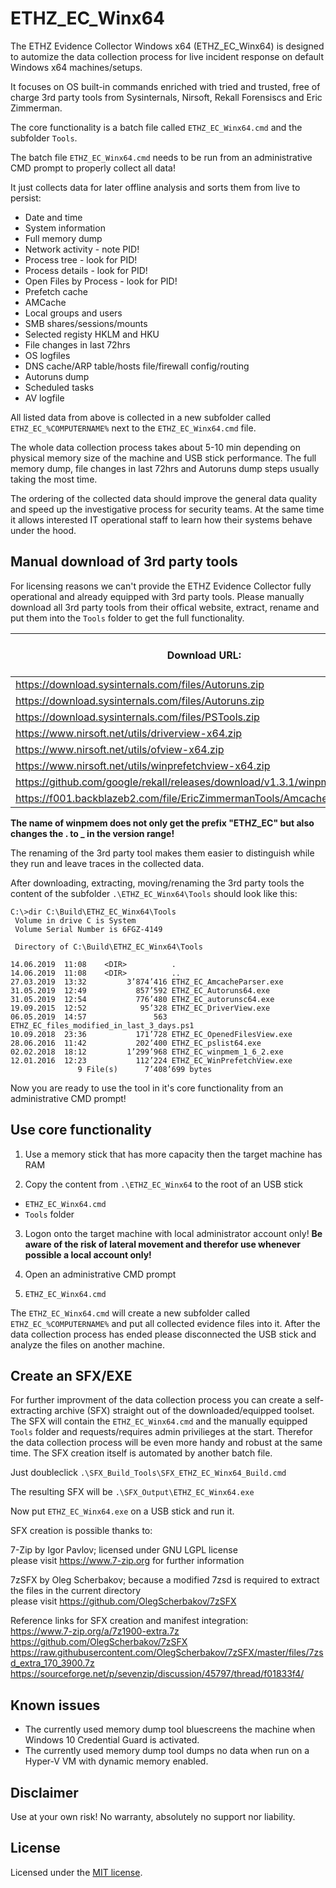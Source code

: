 # ETHZ_EC_Winx64

The ETHZ Evidence Collector Windows x64 (ETHZ_EC_Winx64) is designed to automize the data collection process for live incident response on default Windows x64 machines/setups.

It focuses on OS built-in commands enriched with tried and trusted, free of charge 3rd party tools from Sysinternals, Nirsoft, Rekall Forensiscs and Eric Zimmerman.

The core functionality is a batch file called `ETHZ_EC_Winx64.cmd` and the subfolder `Tools`.

The batch file `ETHZ_EC_Winx64.cmd` needs to be run from an administrative CMD prompt to properly collect all data!

It just collects data for later offline analysis and sorts them from live to persist:
* Date and time
* System information
* Full memory dump
* Network activity - note PID!
* Process tree - look for PID!
* Process details - look for PID!
* Open Files by Process - look for PID!
* Prefetch cache
* AMCache
* Local groups and users
* SMB shares/sessions/mounts
* Selected registy HKLM and HKU
* File changes in last 72hrs
* OS logfiles
* DNS cache/ARP table/hosts file/firewall config/routing
* Autoruns dump
* Scheduled tasks
* AV logfile

All listed data from above is collected in a new subfolder called `ETHZ_EC_%COMPUTERNAME%` next to the `ETHZ_EC_Winx64.cmd` file.

The whole data collection process takes about 5-10 min depending on physical memory size of the machine and USB stick performance. The full memory dump, file changes in last 72hrs and Autoruns dump steps usually taking the most time.

The ordering of the collected data should improve the general data quality and speed up the investigative process for security teams.
At the same time it allows interested IT operational staff to learn how their systems behave under the hood.



Manual download of 3rd party tools
----------------------------------

For licensing reasons we can't provide the ETHZ Evidence Collector fully operational and already equipped with 3rd party tools.
Please manually download all 3rd party tools from their offical website, extract, rename and put them into the `Tools` folder to get the full functionality.

|Download URL: | Original filename: | Save files in .\ETHZ_EC_Winx64\Tools and rename to: |
| ------------ | ------------------ | --------------------------------------------------- |
|https://download.sysinternals.com/files/Autoruns.zip |	Autoruns64.exe | ETHZ_EC_Autoruns64.exe |
|https://download.sysinternals.com/files/Autoruns.zip	| Autorunsc64.exe	|ETHZ_EC_autorunsc64.exe |
|https://download.sysinternals.com/files/PSTools.zip | pslist64.exe | ETHZ_EC_pslist64.exe |
|https://www.nirsoft.net/utils/driverview-x64.zip |	Driverview.exe | ETHZ_EC_DriverView.exe |
|https://www.nirsoft.net/utils/ofview-x64.zip | OpenedFilesView.exe | ETHZ_EC_OpenedFilesView.exe |
|https://www.nirsoft.net/utils/winprefetchview-x64.zip | WinPrefetchView.exe | ETHZ_EC_WinPrefetchView.exe |
|https://github.com/google/rekall/releases/download/v1.3.1/winpmem_1.6.2.exe | winpmem_1_6_2.exe | ETHZ_EC_winpmem_1_6_2.exe |
|https://f001.backblazeb2.com/file/EricZimmermanTools/AmcacheParser.zip | AmcacheParser.exe | ETHZ_EC_AmcacheParser.exe |

**The name of winpmem does not only get the prefix "ETHZ_EC" but also changes the . to _ in the version range!**

The renaming of the 3rd party tool makes them easier to distinguish while they run and leave traces in the collected data.

After downloading, extracting, moving/renaming the 3rd party tools the content of the subfolder `.\ETHZ_EC_Winx64\Tools` should look like this:

```
C:\>dir C:\Build\ETHZ_EC_Winx64\Tools
 Volume in drive C is System
 Volume Serial Number is 6FGZ-4149

 Directory of C:\Build\ETHZ_EC_Winx64\Tools

14.06.2019  11:08    <DIR>          .  
14.06.2019  11:08    <DIR>          ..  
27.03.2019  13:32         3’874’416 ETHZ_EC_AmcacheParser.exe  
31.05.2019  12:49           857’592 ETHZ_EC_Autoruns64.exe  
31.05.2019  12:54           776’480 ETHZ_EC_autorunsc64.exe  
19.09.2015  12:52            95’328 ETHZ_EC_DriverView.exe  
06.05.2019  14:57               563 ETHZ_EC_files_modified_in_last_3_days.ps1  
10.09.2018  23:36           171’728 ETHZ_EC_OpenedFilesView.exe  
28.06.2016  11:42           202’400 ETHZ_EC_pslist64.exe  
02.02.2018  18:12         1’299’968 ETHZ_EC_winpmem_1_6_2.exe  
12.01.2016  12:23           112’224 ETHZ_EC_WinPrefetchView.exe  
               9 File(s)      7’408’699 bytes
```
               
Now you are ready to use the tool in it's core functionality from an administrative CMD prompt!



Use core functionality
----------------------

1. Use a memory stick that has more capacity then the target machine has RAM

2. Copy the content from `.\ETHZ_EC_Winx64` to the root of an USB stick 
* `ETHZ_EC_Winx64.cmd`
* `Tools` folder

3. Logon onto the target machine with local administrator account only!
**Be aware of the risk of lateral movement and therefor use whenever possible a local account only!**

4. Open an administrative CMD prompt

5. `ETHZ_EC_Winx64.cmd`

The `ETHZ_EC_Winx64.cmd` will create a new subfolder called `ETHZ_EC_%COMPUTERNAME%` and put all collected evidence files into it.
After the data collection process has ended please disconnected the USB stick and analyze the files on another machine.



Create an SFX/EXE
-----------------

For further improvment of the data collection process you can create a self-extracting archive (SFX) straight out of the downloaded/equipped toolset.
The SFX will contain the `ETHZ_EC_Winx64.cmd` and the manually equipped `Tools` folder and requests/requires admin privilieges at the start.
Therefor the data collection process will be even more handy and robust at the same time.
The SFX creation itself is automated by another batch file.

Just doubleclick `.\SFX_Build_Tools\SFX_ETHZ_EC_Winx64_Build.cmd`

The resulting SFX will be `.\SFX_Output\ETHZ_EC_Winx64.exe`

Now put `ETHZ_EC_Winx64.exe` on a USB stick and run it.

SFX creation is possible thanks to:

7-Zip by Igor Pavlov; licensed under GNU LGPL license  
please visit https://www.7-zip.org for further information

7zSFX by Oleg Scherbakov; because a modified 7zsd is required to extract the files in the current directory  
please visit https://github.com/OlegScherbakov/7zSFX 

Reference links for SFX creation and manifest integration:  
https://www.7-zip.org/a/7z1900-extra.7z  
https://github.com/OlegScherbakov/7zSFX  
https://raw.githubusercontent.com/OlegScherbakov/7zSFX/master/files/7zsd_extra_170_3900.7z  
https://sourceforge.net/p/sevenzip/discussion/45797/thread/f01833f4/



Known issues
------------
* The currently used memory dump tool bluescreens the machine when Windows 10 Credential Guard is activated.
* The currently used memory dump tool dumps no data when run on a Hyper-V VM with dynamic memory enabled.


Disclaimer
----------
Use at your own risk! No warranty, absolutely no support nor liability.


License
-------
Licensed under the [MIT license](LICENSE).
